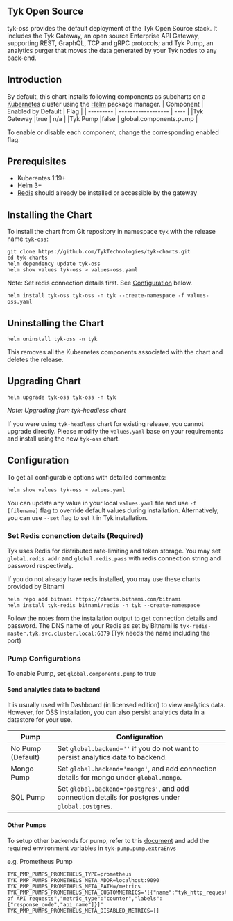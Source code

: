 ## Tyk Open Source

tyk-oss provides the default deployment of the Tyk Open Source stack. It includes the Tyk Gateway, an open source Enterprise API Gateway, 
supporting REST, GraphQL, TCP and gRPC protocols; and Tyk Pump, an analytics purger that moves the data generated by your Tyk nodes to any back-end.

## Introduction

By default, this chart installs following components as subcharts on a [Kubernetes](https://kubernetes.io/) cluster using the [Helm](https://helm.sh/) package manager.
| Component | Enabled by Default | Flag |
| --------- | ------------------ | ---- |
|Tyk Gateway |true  | n/a                    |
|Tyk Pump    |false | global.components.pump |

To enable or disable each component, change the corresponding enabled flag.

## Prerequisites

* Kuberentes 1.19+
* Helm 3+
* [Redis](https://tyk.io/docs/planning-for-production/redis/) should already be installed or accessible by the gateway

## Installing the Chart

To install the chart from Git repository in namespace `tyk` with the release name `tyk-oss`:

    git clone https://github.com/TykTechnologies/tyk-charts.git
    cd tyk-charts
    helm dependency update tyk-oss
    helm show values tyk-oss > values-oss.yaml

Note: Set redis connection details first. See [Configuration](#Configuration) below.

    helm install tyk-oss tyk-oss -n tyk --create-namespace -f values-oss.yaml

## Uninstalling the Chart

```
helm uninstall tyk-oss -n tyk
```
This removes all the Kubernetes components associated with the chart and deletes the release.

## Upgrading Chart

```
helm upgrade tyk-oss tyk-oss -n tyk
```

*Note: Upgrading from tyk-headless chart*

If you were using `tyk-headless` chart for existing release, you cannot upgrade directly. Please modify the `values.yaml` base on your requirements and install using the new `tyk-oss` chart.

## Configuration

To get all configurable options with detailed comments:

    helm show values tyk-oss > values.yaml

You can update any value in your local `values.yaml` file and use `-f [filename]` flag to override default values during installation. 
Alternatively, you can use `--set` flag to set it in Tyk installation.

### Set Redis conenction details (Required)

Tyk uses Redis for distributed rate-limiting and token storage. You may set `global.redis.addr` and `global.redis.pass` with redis connection 
string and password respectively.

If you do not already have redis installed, you may use these charts provided by Bitnami

    helm repo add bitnami https://charts.bitnami.com/bitnami
    helm install tyk-redis bitnami/redis -n tyk --create-namespace

Follow the notes from the installation output to get connection details and password. The DNS name of your Redis as set by Bitnami is 
`tyk-redis-master.tyk.svc.cluster.local:6379` (Tyk needs the name including the port) 

### Pump Configurations

To enable Pump, set `global.components.pump` to true

#### Send analytics data to backend
It is usually used with Dashboard (in licensed edition) to view analytics data. However, for OSS installation, you can also persist analytics 
data in a datastore for your use.

| Pump       | Configuration      |
| ---------- | ------------------ | 
| No Pump (Default)   | Set `global.backend=''` if you do not want to persist analytics data to backend.  |
| Mongo Pump | Set `global.backend='mongo'`, and add connection details for mongo under `global.mongo`. |
| SQL Pump   | Set `global.backend='postgres'`, and add connection details for postgres under `global.postgres`. |


#### Other Pumps
To setup other backends for pump, refer to this [document](https://github.com/TykTechnologies/tyk-pump/blob/master/README.md#pumps--back-ends-supported) and add the required environment variables in `tyk-pump.pump.extraEnvs`

e.g. Prometheus Pump

```
TYK_PMP_PUMPS_PROMETHEUS_TYPE=prometheus
TYK_PMP_PUMPS_PROMETHEUS_META_ADDR=localhost:9090
TYK_PMP_PUMPS_PROMETHEUS_META_PATH=/metrics
TYK_PMP_PUMPS_PROMETHEUS_META_CUSTOMMETRICS='[{"name":"tyk_http_requests_total","description":"Total of API requests","metric_type":"counter","labels":["response_code","api_name"]}]'
TYK_PMP_PUMPS_PROMETHEUS_META_DISABLED_METRICS=[]
```
